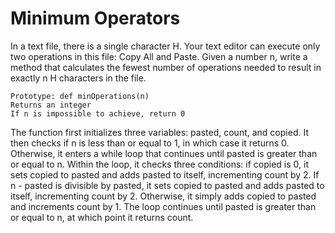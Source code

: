 # Minimum Operators
In a text file, there is a single character H. Your text editor can execute only two operations in this file: Copy All and Paste. Given a number n, write a method that calculates the fewest number of operations needed to result in exactly n H characters in the file.

    Prototype: def minOperations(n)
    Returns an integer
    If n is impossible to achieve, return 0

The function first initializes three variables: pasted, count, and copied. It then checks if n is less than or equal to 1, in which case it returns 0. Otherwise, it enters a while loop that continues until pasted is greater than or equal to n. Within the loop, it checks three conditions: if copied is 0, it sets copied to pasted and adds pasted to itself, incrementing count by 2. If n - pasted is divisible by pasted, it sets copied to pasted and adds pasted to itself, incrementing count by 2. Otherwise, it simply adds copied to pasted and increments count by 1. The loop continues until pasted is greater than or equal to n, at which point it returns count.

